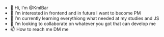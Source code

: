- 👋 Hi, I’m @KmlBar
- 👀 I’m interested in frontend and in future I want to become PM
- 🌱 I’m currently learning everythiong what needed at my studies and JS
- 💞️ I’m looking to collaborate on whatever you got that can develop me
- 📫 How to reach me DM me

<!---
KmlBar/KmlBar is a ✨ special ✨ repository because its `README.md` (this file) appears on your GitHub profile.
You can click the Preview link to take a look at your changes.
--->
